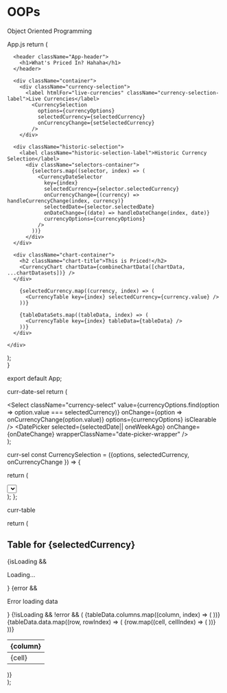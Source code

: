 # OOPs
Object Oriented Programming

App.js
return (
    <div className="App">
  
      <header className="App-header">
        <h1>What's Priced In? Hahaha</h1>
      </header>
  
      <div className="container">
        <div className="currency-selection">
          <label htmlFor="live-currencies" className="currency-selection-label">Live Currencies</label>
            <CurrencySelection 
              options={currencyOptions}
              selectedCurrency={selectedCurrency}
              onCurrencyChange={setSelectedCurrency}
            />
        </div>
  
      <div className="historic-selection">
        <label className="historic-selection-label">Historic Currency Selection</label>
          <div className="selectors-container">
            {selectors.map((selector, index) => (
              <CurrencyDateSelector
                key={index}
                selectedCurrency={selector.selectedCurrency}
                onCurrencyChange={(currency) => handleCurrencyChange(index, currency)}
                selectedDate={selector.selectedDate}
                onDateChange={(date) => handleDateChange(index, date)}
                currencyOptions={currencyOptions}
              />
            ))}
          </div>
      </div>
  
      <div className="chart-container">
        <h2 className="chart-title">This is Priced!</h2>
        <CurrencyChart chartData={combineChartData([chartData, ...chartDatasets])} />
      </div>  
  
        {selectedCurrency.map((currency, index) => (
          <CurrencyTable key={index} selectedCurrency={currency.value} />
        ))}
  
        {tableDataSets.map((tableData, index) => (
          <CurrencyTable key={index} tableData={tableData} />
        ))}
      </div>
  
    </div>
  );  
}

export default App;

curr-date-sel
    return (
        <div className="currency-date-selector">
            <Select
                className="currency-select"
                value={currencyOptions.find(option => option.value === selectedCurrency)}
                onChange={option => onCurrencyChange(option.value)}
                options={currencyOptions}
                isClearable
            />
            <DatePicker
                selected={selectedDate|| oneWeekAgo}
                onChange={onDateChange}
                wrapperClassName="date-picker-wrapper"
            />
        </div>
    );

curr-sel
const CurrencySelection = ({options, selectedCurrency, onCurrencyChange }) => {

  return (
    <div className='currency-select-container'>
      <Select
        isMulti
        options={options}
        value={selectedCurrency}
        onChange={onCurrencyChange}
        styles={customStyles}
        className="currency-select"
        classNamePrefix="select"
        placeholder="Select currencies..."
      />
    </div>
  );
};


curr-table

  return (
      <div className='currency-table-container'>
        <div>
          <h2 className='currency-table-title'>Table for {selectedCurrency}</h2>
            {isLoading && <p>Loading...</p>}
            {error && <p>Error loading data</p>}
            {!isLoading && !error && (
            <table className='currency-table'>
              <thead>
                <tr>
                  {tableData.columns.map((column, index) => (
                    <th key={index}>{column}</th>
                  ))}
                </tr>
              </thead>
            <tbody>
            {tableData.data.map((row, rowIndex) => (
            <tr key={rowIndex}>
              {row.map((cell, cellIndex) => (
              <td key={cellIndex}>{cell}</td>
              ))}
            </tr>
            ))}
            </tbody>
            </table>
          )}
        </div>
      </div>
  );

